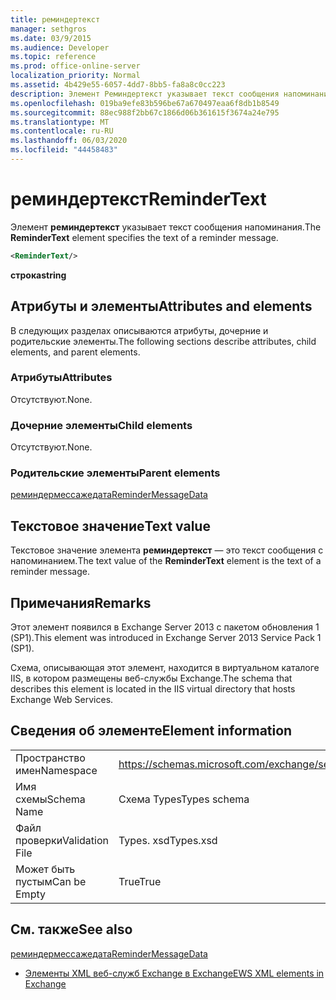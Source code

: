 ```yaml
---
title: реминдертекст
manager: sethgros
ms.date: 03/9/2015
ms.audience: Developer
ms.topic: reference
ms.prod: office-online-server
localization_priority: Normal
ms.assetid: 4b429e55-6057-4dd7-8bb5-fa8a8c0cc223
description: Элемент Реминдертекст указывает текст сообщения напоминания.
ms.openlocfilehash: 019ba9efe83b596be67a670497eaa6f8db1b8549
ms.sourcegitcommit: 88ec988f2bb67c1866d06b361615f3674a24e795
ms.translationtype: MT
ms.contentlocale: ru-RU
ms.lasthandoff: 06/03/2020
ms.locfileid: "44458483"
---
```

# <a name="remindertext"></a><span data-ttu-id="f6a6b-103">реминдертекст</span><span class="sxs-lookup"><span data-stu-id="f6a6b-103">ReminderText</span></span>

<span data-ttu-id="f6a6b-104">Элемент **реминдертекст** указывает текст сообщения напоминания.</span><span class="sxs-lookup"><span data-stu-id="f6a6b-104">The **ReminderText** element specifies the text of a reminder message.</span></span> 
  
```XML
<ReminderText/>
```

 <span data-ttu-id="f6a6b-105">**строка**</span><span class="sxs-lookup"><span data-stu-id="f6a6b-105">**string**</span></span>
## <a name="attributes-and-elements"></a><span data-ttu-id="f6a6b-106">Атрибуты и элементы</span><span class="sxs-lookup"><span data-stu-id="f6a6b-106">Attributes and elements</span></span>

<span data-ttu-id="f6a6b-107">В следующих разделах описываются атрибуты, дочерние и родительские элементы.</span><span class="sxs-lookup"><span data-stu-id="f6a6b-107">The following sections describe attributes, child elements, and parent elements.</span></span>
  
### <a name="attributes"></a><span data-ttu-id="f6a6b-108">Атрибуты</span><span class="sxs-lookup"><span data-stu-id="f6a6b-108">Attributes</span></span>

<span data-ttu-id="f6a6b-109">Отсутствуют.</span><span class="sxs-lookup"><span data-stu-id="f6a6b-109">None.</span></span>
  
### <a name="child-elements"></a><span data-ttu-id="f6a6b-110">Дочерние элементы</span><span class="sxs-lookup"><span data-stu-id="f6a6b-110">Child elements</span></span>

<span data-ttu-id="f6a6b-111">Отсутствуют.</span><span class="sxs-lookup"><span data-stu-id="f6a6b-111">None.</span></span>
  
### <a name="parent-elements"></a><span data-ttu-id="f6a6b-112">Родительские элементы</span><span class="sxs-lookup"><span data-stu-id="f6a6b-112">Parent elements</span></span>

[<span data-ttu-id="f6a6b-113">реминдермессажедата</span><span class="sxs-lookup"><span data-stu-id="f6a6b-113">ReminderMessageData</span></span>](remindermessagedata.md)
  
## <a name="text-value"></a><span data-ttu-id="f6a6b-114">Текстовое значение</span><span class="sxs-lookup"><span data-stu-id="f6a6b-114">Text value</span></span>

<span data-ttu-id="f6a6b-115">Текстовое значение элемента **реминдертекст** — это текст сообщения с напоминанием.</span><span class="sxs-lookup"><span data-stu-id="f6a6b-115">The text value of the **ReminderText** element is the text of a reminder message.</span></span> 
  
## <a name="remarks"></a><span data-ttu-id="f6a6b-116">Примечания</span><span class="sxs-lookup"><span data-stu-id="f6a6b-116">Remarks</span></span>

<span data-ttu-id="f6a6b-117">Этот элемент появился в Exchange Server 2013 с пакетом обновления 1 (SP1).</span><span class="sxs-lookup"><span data-stu-id="f6a6b-117">This element was introduced in Exchange Server 2013 Service Pack 1 (SP1).</span></span>
  
<span data-ttu-id="f6a6b-118">Схема, описывающая этот элемент, находится в виртуальном каталоге IIS, в котором размещены веб-службы Exchange.</span><span class="sxs-lookup"><span data-stu-id="f6a6b-118">The schema that describes this element is located in the IIS virtual directory that hosts Exchange Web Services.</span></span>
  
## <a name="element-information"></a><span data-ttu-id="f6a6b-119">Сведения об элементе</span><span class="sxs-lookup"><span data-stu-id="f6a6b-119">Element information</span></span>

|||
|:-----|:-----|
|<span data-ttu-id="f6a6b-120">Пространство имен</span><span class="sxs-lookup"><span data-stu-id="f6a6b-120">Namespace</span></span>  <br/> |https://schemas.microsoft.com/exchange/services/2006/types  <br/> |
|<span data-ttu-id="f6a6b-121">Имя схемы</span><span class="sxs-lookup"><span data-stu-id="f6a6b-121">Schema Name</span></span>  <br/> |<span data-ttu-id="f6a6b-122">Схема Types</span><span class="sxs-lookup"><span data-stu-id="f6a6b-122">Types schema</span></span>  <br/> |
|<span data-ttu-id="f6a6b-123">Файл проверки</span><span class="sxs-lookup"><span data-stu-id="f6a6b-123">Validation File</span></span>  <br/> |<span data-ttu-id="f6a6b-124">Types. xsd</span><span class="sxs-lookup"><span data-stu-id="f6a6b-124">Types.xsd</span></span>  <br/> |
|<span data-ttu-id="f6a6b-125">Может быть пустым</span><span class="sxs-lookup"><span data-stu-id="f6a6b-125">Can be Empty</span></span>  <br/> |<span data-ttu-id="f6a6b-126">True</span><span class="sxs-lookup"><span data-stu-id="f6a6b-126">True</span></span>  <br/> |
   
## <a name="see-also"></a><span data-ttu-id="f6a6b-127">См. также</span><span class="sxs-lookup"><span data-stu-id="f6a6b-127">See also</span></span>



[<span data-ttu-id="f6a6b-128">реминдермессажедата</span><span class="sxs-lookup"><span data-stu-id="f6a6b-128">ReminderMessageData</span></span>](remindermessagedata.md)


- [<span data-ttu-id="f6a6b-129">Элементы XML веб-служб Exchange в Exchange</span><span class="sxs-lookup"><span data-stu-id="f6a6b-129">EWS XML elements in Exchange</span></span>](ews-xml-elements-in-exchange.md)

